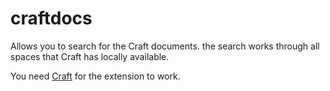 # craftdocs

Allows you to search for the Craft documents.
the search works through all spaces that Craft has locally available.

You need [Craft](https://www.craft.do/) for the extension to work.